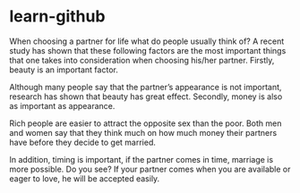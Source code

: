# learn-github

When choosing a partner for life what do people usually think of? A recent study has shown that these following factors are the most important things that one takes into consideration when choosing his/her partner. Firstly, beauty is an important factor. 

Although many people say that the partner’s appearance is not important, research has shown that beauty has great effect. Secondly, money is also as important as appearance. 

Rich people are easier to attract the opposite sex than the poor. Both men and women say that they think much on how much money their partners have before they decide to get married. 

In addition, timing is important, if the partner comes in time, marriage is more possible. Do you see? If your partner comes when you are available or eager to love, he will be accepted easily.

